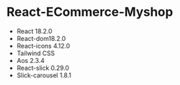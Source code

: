 # React-ECommerce-Myshop
* React 18.2.0
* React-dom18.2.0
* React-icons 4.12.0
* Tailwind CSS
* Aos 2.3.4
* React-slick 0.29.0
* Slick-carousel 1.8.1

